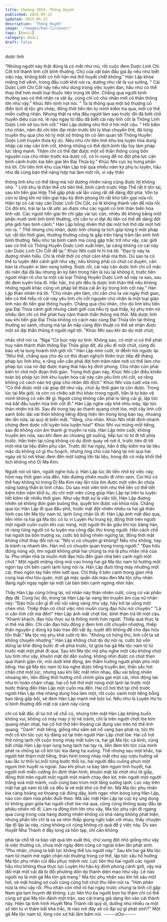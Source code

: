 ```yaml
---
title: Chương 2033: Thông Huyền
published: 2025-05-22
updated: 2025-05-22
description: 'Thông Huyền'
image: '/images/han-li/cover/'
tags: [HanLi]
category: HanLi
draft: false
---
```


dược linh

"Những người này thật đúng là có mắt như mù, rốt cuộc đem
Dược Linh Chi Cốt trở thành linh cốt bình thường. Chủ của vật
bán đấu giá ấy nếu như biết việc này, không biết có hối hận mà
thổ huyết chết không." Hàn Lập khóe miệng hơi vểnh, trong đầu
cười khẽ nói ra, dường như rất là vui sướng.
" Cái Dược Linh Chi Cốt này nếu như dùng trong việc luyện đan,
hầu như có thể thay thế hơn mười loại thuốc tiên trong lời đồn.
Chẳng qua người bình thường sao có thể nhận ra vật ấy, cũng chỉ
có chủ nhân mới có thần thông lớn như vậy." Khúc Nhi nịnh nọt
nói.
" Ta là thông qua một bộ thượng cổ điển tịch dị tộc ghi chép, đồng
thời tiến lên tự mình kiểm tra qua, mới có thể miễn cưỡng nhận.
Nhưng thật ra nha đầu ngươi làm sao trước đó đã biết chỗ huyền
diệu của nó, lẽ nào ngay từ đầu đã biết cái này linh cốt là Thông
Linh Dược Linh sở lưu linh cốt." Hàn Lập dường như thờ ơ hỏi
một câu.
" Hồi bẩm chủ nhân, năm đó chi tiên đại nhân trước khi ly khai
chuyển thế, đã từng truyền thụ qua cho nô tỳ một số thông tin có
liên quan tới Thông Huyền Dược Linh truyền thừa ký ức. Nếu như
chi tiên linh khu kia luyện hóa dung nhập cái này căn linh cốt,
không những có thể dịch kinh tẩy tủy làm pháp lực tăng mạnh.
Thậm chí có thể đạt được một số thần thông cùng bổn nguyên
của chủ nhân trước kia dược cổ, có hi vọng để nó đột phá lực cản
bình cảnh trước kia tiến giai lên Đại Thừa kỳ." Khúc Nhi cực kỳ
hưng phấn trả lời.
Chi tiên linh khu của Hàn Lập trải qua nhiều năm ký phụ tu luyện,
hầu như đã cùng bản thể nàng hợp hai làm một rồi, vì vậy thần

thông linh khu có thể tăng mà nói đương nhiên nàng cũng được
lợi không nhỏ.
" Linh khu là thân thể chi tiên thể, bình cảnh trước Hợp Thể rất ít
tồn tại, sau khi tiến giai Hợp Thể gặp phải vài lần cũng rất dễ
dàng đột phá. Vốn ta còn lo lắng khi nó tiến giai hậu kỳ đỉnh
phong thì rất khó tiến giai nữa rồi. Hiện tại có cái này căn Dược
Linh Chi Cốt, có lẽ không thành vấn đề nữa rồi. Có đôi khi, trái lại
ta rất ước ao được như các ngươi có linh thân biến hóa linh vật.
Các ngươi tiến giai thì chỉ gặp vài lực cản, nhiêu đó không bằng
một phần mười sinh linh bình thường, chỉ cần tu vi đạt đủ liền có
thể dễ dàng đột phá giới hạn bình cảnh." Hàn Lập bỗng nhiên thở
dài một hơi thở dài một hơi nói ra.
" Thế nhưng chủ nhân, dược linh chúng ta tích góp từng tí một
pháp lực rất tốn thời gian, thường thường cũng là gấp trên hàng
trăm lần sinh linh bình thường. Nếu như tại bình cảnh mà cũng
gặp trắc trở như vậy, các giới sao có thể có Thông Huyền Dược
Linh xuất hiện, lại càng không có cái này căn Dược Linh Chi Cốt
để lại." Khúc Nhi cười hì hì trả lời.
"Đạo lý này ta đương nhiên hiểu. Chỉ là nhất thời có chút cảm khái
mà thôi. Dù sao ta có thể tu luyện đến cảnh giới như vậy, nếu
không phải có chút cơ duyên, căn bản là chuyện si tâm vọng
tưởng. Được rồi, cái này căn dược linh chi cổ mặc dù niên đại đã
lâu nhưng ấn ký bên trong hẳn là lưu lại không ít, trước tiên ngươi
nhận rõ cho ta một cái loại Thông Huyền Dược Linh sở này ra
sao, sau đó đem luyên hóa đi. Hắc hắc, trừ phi đều là dược linh
thân thể nếu không những người khác cũng vô pháp kế thừa cái
ấn ký trong linh cốt này." Hàn Lập thản nhiên trả lời.
"Chủ nhân yên tâm, chỉ cần cho ta vài ngày thời gian, liền có thể
hiểu rõ cái này yêu linh chi cốt nguyên chủ nhân là một loại giảo
linh nào đó tiến giai thông huyền. Chẳng qua chủ nhân, cho dù
linh khu tiến giai Đại Thừa cảnh giới nhưng cảnh giới của tiểu tỳ
quá thấp, ký phụ trên nó nhiều lắm chỉ có thể phát huy năm thành
thần thông mà thôi. Mà dược linh sau khi tiến giai Đại Thừa không
có cách nào cùng Đại Thừa tồn tại thông thường so sánh, nhưng
mà tại ẩn nấp cùng độn thuật có thể sẽ nhận được một số đại
thần thông ít người ngờ tới. "Khúc Nhi sau khi do dự một chút,

nhắc nhở nói ra.
"Nga "Có bực này sự tình. Không sao, có một vị có thể phát huy
năm thành thần thông Đại Thừa giúp đỡ, dù yếu đi một chút, cũng
đủ bảo vệ ta tung hoành linh giới rồi." Hàn Lập mỉm cười, lơ đễnh
hỏi ngược lại.
"Như thế, chẳng qua cho dù có thủ đoạn nghịch thiên trực tiếp đề
thăng pháp lực linh khu, e rằng vẫn cần phải đợi hơn trăm năm
mới có thể làm cho pháp lực của nó đạt được trạng thái hậu kỳ
đỉnh phong. Chủ nhân còn phải kiên trì chờ một đoạn thời gian.
Trong thời gian này, Khúc Nhi cần điều khiển toàn bộ pháp lực
linh khu luyện hóa cái này căn yêu linh chi cốt, sợ rằng không có
cách nào trợ giúp chủ nhân đối địch." Khúc Nhi vừa cười vừa nói.
"Có thể được một cái giúp đỡ như vậy, chút ấy thời gian ta còn
được. Trong lúc tại Ma giới, ta còn có chiêu sát thủ khác trong
người, hẳn là tự bảo vệ mình không có vấn đề gì. Ngươi cũng
không cần phải lo lắng cái gì, lập tức mà bắt đầu luyện hóa linh
cốt đi." Hàn Lập nghe vậy khẽ nhíu mày, lập tức thản nhiên trả lời.
Sau đó trong tay áo thanh quang chợt lóe, một cây linh cốt xanh
biếc dài vài thốn không tiếng động hiện lên trong lòng bàn tay,
nhoáng lên lần nữa, lại quỷ dị biến mất.
"Vâng, chủ nhân. Khúc Nhi nhất định nhanh chóng đem dược cốt
luyện hóa luyện hóa!" Khúc Nhi vui mừng một tiếng, sau đó không
còn âm thanh gì truyền ra nữa.
Hàn Lập mỉm cười, không truyền âm nữa, sau khi đem áo choàng
gỡ xuống, tiếp tục từ từ đi tới phía trước.
Hắn hiện tại cũng không có dự định quay về nơi ở, trước tiên đi tới
một nhà tài liệu điếm phụ cận.
Trước đó hai ngày, hắn ở đây kiểm tra tài liệu mặc dù không có gì
thu hoạch, nhưng ông chủ cửa hàng lại nói qua hai ngày sẽ từ nơi
khác đem đến một lượng lớn tài liệu, trong đó có mấy khối thể tích
không nhỏ Dị Ma Kim.

Người nói vô tâm, người nghe hữu ý.
Hàn Lập lúc đó liền nhớ kỹ việc này, hôm nay thời gian vừa đến,
hắn đương nhiên muốn đi nhìn xem.
Coi thử có thể hay không từ trong Dị Ma Kim này lần nữa tìm
được một viên ẩn chứa năng lượng thần bí tinh châu.
Dù sao một viên tinh như thế liền có thể tiết kiệm trăm năm khổ
tu, dù chỉ một viên cũng giúp Hàn Lập tại trên tu luyện tiết kiệm rất
nhiều thời gian.
Như vậy thật sự là việc tốt, Hàn Lập đương nhiên sẽ không đơn
giản buông tha, quyết tìm được vài khỏa nữa.
Chẳng qua lúc Hàn Lập đi qua đầu phố, trước mặt đột nhiên nhiều
ra hai gã thân hình cao lớn Ma tộc nam tử, lạnh lùng chặn lối đi.
Hàn Lập ánh mắt đảo qua, liền nhìn ra hai gã Ma tộc có tu vi
Luyện Hư trung kỳ, đồng thời trên người một người cuồn cuộn khí
cực nóng, một người thì ẩn giấu khí tức băng hàn, rõ ràng từng
người có tu luyện ma công đặc thù trong người.
Hắn cách chỗ hai người ba bốn trượng xa, cước bộ bỗng nhiên
ngừng lại, đồng thời mặt không chút thay đổi nói ra: "Nhị vị có
chuyện gì không? Nếu như không, hay là tránh ra nhanh lên. Hàn
mỗ có chuyện quan trọng trong người."
"Đạo hữu đừng nóng vội, tìm ngươi không phải hai chúng ta mà
là phu nhân nhà của ta. Phu nhân nhà ta muốn mời đạo hữu đến
gian nhà bên cạnh ngồi một chút." Một người miệng rộng mũi cao
trong hai gã Ma tộc nam tử hướng một ngón tay chỉ bên cạnh lạnh
lùng nói ra.
Hàn Lập đuôi lông mày nhướng một cái, theo ngón tay hắn nhìn
lướt qua.
Chỉ thấy ở bên cạnh trong gian nhà cùng loại như tửu quán, một
gã mặc quần dài màu đen Ma tộc phụ nhân đang ngồi ngay ngắn
tại một cái bàn bên cạnh ngóng nhìn hắn.

Thấy Hàn Lập cũng trông lại, nữ nhân này thản nhiên cười, cũng
có vài phần đẹp đẽ.
Cùng lúc đó, trong tai Hàn Lập lại vang lên truyền âm của nữ
nhân này: "Đạo hữu cần gì đi vội vội vàng vàng như vậy, hãy trở
lại uống một chén nhỏ. Thiếp thân có chút việc nhỏ muốn cùng
đạo hữu nói chuyện."
"Là vì căn linh cốt mà đến!" Hàn Lập ánh mắt chợt lóe, bình thản
trả lời một câu.
"Khanh khách, đạo hữu thực sự là thông minh hơn người. Thiếp
quả thực là vì thế mà đến. Chỉ cần đạo hữu đồng ý đem linh cốt
chuyển nhượng, thiếp thân nguyện ý dùng kỳ bảo trao đổi vật ấy,
tuyệt đối không để cho đạo hữu tổn thất." Ma tộc mỹ phụ khẽ cười
rộ lên.
"Không có hứng thú, linh cốt ta sẽ không chuyển nhượng." Hàn
Lập không chút do dự nói ra, cước bộ vốn dừng lại khẽ động bước
đi về phía trước, từ giữa hai gã Ma tộc nam tử từ trước mặt một
phát đi qua.
Sau khi Ma tộc mỹ phụ nghe một câu không chút lưu tình như vậy,
khuôn mặt dữ dằn xuống, không nhịn được có chút thẹn quá
thành giận rồi, môi dưới khẽ động, âm thầm hướng người phân
phó một tiếng.
Hai gã Ma tộc nam tử kia nghe được tiếng truyền âm, thần sắc hơi
chần chờ một lúc, nhưng sau khi liếc mắt nhìn nhau, đầu vai bỗng
nhiên nhoáng lên, liền đồng thời hướng chỗ chính giữa gạt một
cái, nhìn động tác như trì hoãn chậm chạp, hai cổ hơi thở một
nóng một lạnh lại trước một bước thẳng đến Hàn Lập một cuốn
mà đến.
Hai cổ hơi thở tại chỗ trước người Hàn Lập nhẹ nhàng dung hòa
làm một, rốt cuộc oanh một tiếng bỗng bạo tăng gấp bội, sẽ đem
Hàn Lập mạnh mẽ bức lui.
Nếu như là Luyện Hư tu sĩ bình thường đối mặt cái cảnh này cũng

chỉ có bất đắc dĩ lui trở về chỗ cũ, nhưng trên mặt Hàn Lập không
buồn không vui, không có mảy may ý tứ né tránh, chỉ là trên
người chợt lóe kim quang nhàn nhạt, hai cổ hơi thở liền thoáng cái
đụng vào trên hộ thể linh quang.
"Oanh" một tiếng, giống như sấm sét nổ vang bạo phát ra, tức thì
một cổ khí tức cực kỳ đáng sợ tại trên người Hàn Lập chợt lóe.
Hai cổ hơi thở nóng lạnh rốt cuộc trong nháy mắt tuôn ra, hai gã
Ma tộc cả kinh, cũng bất chấp Hàn Lập loạn lung tung tách hai tay
ra, liền đem khí tức của mình phát ra chống lại cỗ khí tức kia đang
hạ xuống.
Thế nhưng sau một khắc, hai người hét thảm một tiếng, thân hình
trong nháy mắt như say rượu hướng về sau lắc lư thối lui,mỗi
từng bước thối lui, hai người đều cuồng phun một ngụm tinh huyết
ra ngoài.
Sau khi phun ra bảy tám ngụm tinh huyết, hai người mới miễn
cưỡng ổn định thân hình, khuôn mặt tái nhợt như tờ giấy, đồng
thời trên người một người một mảnh cháy đen kịt, trên người một
người trắng xoá một mảnh, cuối cùng bao trùm một tầng sương
lạnh.
Lúc này trên mặt hai gã nam tử tất cả đều là vẻ mặt khó có thể tin.
Mà Ma tộc phụ nhân kia càng hoảng sợ thoáng cái đứng dậy, kinh
ngạc nhìn bóng lưng Hàn Lập, nào còn dám nửa phần đuổi theo.
Mà sắc mặt Hàn Lập lại cực kỳ ung dung từ không gian giữa hai
người chợt lóe mà qua, cũng cũng không quay đầu lại phiêu nhiên
rời đi.
Làm ra động tĩnh lớn như vậy, Ma tộc phụ cận đi ngang qua cùng
trong cửa hàng đương nhiên không có khả năng không phát hiện,
nhưng phần lớn chỉ là xa xa nhìn thấp giọng nghị luận với nhau,
thấy chuyện lặp đi lặp lại này, cũng không có cũng không có quá
để ý việc này.
Dù sao Huyết Nha Thành ở đây long xà hỗn tạp, chỉ cần không

phải tại chỗ tế ra bảo vật quá lớn xuất thủ, chứ xung đột nhỏ
giống như vậy là việc thường có, chưa một ngày đêm cũng có
ngoài trăm lần phát sinh.
"Phu nhân, chúng ta bất lực không thể lưu người này."
Sau khi hai gã Ma tộc nam tử mạnh mẽ ngăn chặn nội thương
trong cơ thể, lập tức xấu hổ hướng Ma tộc phụ nhân cúi đầu phục
mệnh nói.
Lực liên thủ hai người các ngươi hầu như không thua thực lực
Luyện Hư hậu kỳ đỉnh phong cảnh giới, vậy mà đối mặt một cái đã
bị đối phương dồn ép thành diện mạo như vậy. Lẽ nào người nọ là
một gã Ma tôn giả trang."
Ma tộc phụ nhân sau khi hít sâu một hơi, vẻ mặt hoảng sợ cuối
cùng cũng hơi chút thu liễm nói ra.
"Hơn phân nửa là như vậy rồi. Phu nhân còn nhớ rõ hai ngày
trước chúng ta tình cờ gặp Nam gia tam huynh đệ không.
Lực liên thủ ba người bọn họ thậm chí có thể cùng sơ giai Ma tôn
đánh một trận, sao cải trang giả dạng lẻn vào cái thành này. Hiện
tại tình hình Huyết Nha Thành rất quỷ dị, dường như nhiều ra một
số tên tu vi thâm bất khả trắc, lẽ nào nơi đây sẽ có đại sự gì phát
sinh?" Một gã Ma tộc nam tử, lòng còn sợ hãi lẩm bẩm nói.
------oOo------
